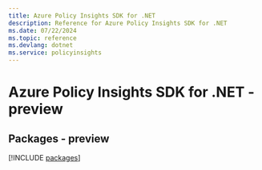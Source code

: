 ```yaml
---
title: Azure Policy Insights SDK for .NET
description: Reference for Azure Policy Insights SDK for .NET
ms.date: 07/22/2024
ms.topic: reference
ms.devlang: dotnet
ms.service: policyinsights
---
```

# Azure Policy Insights SDK for .NET - preview
## Packages - preview
[!INCLUDE [packages](policy-insights-index.md)]